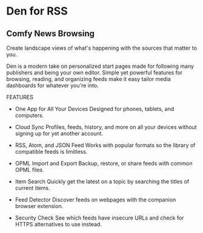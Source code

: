 # Den for RSS

## Comfy News Browsing

Create landscape views of what's happening with the sources that matter to you.

Den is a modern take on personalized start pages made for following many publishers and being your own editor. Simple yet powerful features for browsing, reading, and organizing feeds make it easy tailor media dashboards for whatever you're into. 

FEATURES

+ One App for All Your Devices
Designed for phones, tablets, and computers.

+ Cloud Sync
Profiles, feeds, history, and more on all your devices without signing up for yet another account.

+ RSS, Atom, and JSON Feed
Works with popular formats so the library of compatible feeds is limitless.

+ OPML Import and Export
Backup, restore, or share feeds with common OPML files.

+ Item Search
Quickly get the latest on a topic by searching the titles of current items.

+ Feed Detector
Discover feeds on webpages with the companion browser extension.

+ Security Check
See which feeds have insecure URLs and check for HTTPS alternatives to use instead.

